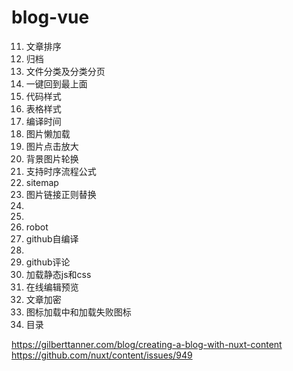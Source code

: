 # blog-vue

11. 文章排序
12. 归档
13. 文件分类及分类分页
14. 一键回到最上面
23. 代码样式
24. 表格样式
16. 编译时间
17. 图片懒加载
21. 图片点击放大
20. 背景图片轮换
22. 支持时序流程公式
26. sitemap
18. 图片链接正则替换
15.
25. 
27. robot
28. github自编译
29. 
30. github评论
19. 加载静态js和css
31. 在线编辑预览
32. 文章加密
33. 图标加载中和加载失败图标
34. 目录


https://gilberttanner.com/blog/creating-a-blog-with-nuxt-content
https://github.com/nuxt/content/issues/949
